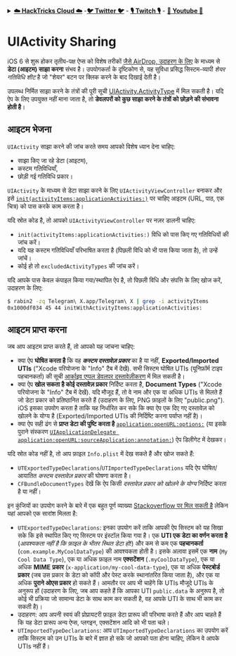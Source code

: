 <details>

<summary><a href="https://cloud.hacktricks.xyz/pentesting-cloud/pentesting-cloud-methodology"><strong>☁️ HackTricks Cloud ☁️</strong></a> -<a href="https://twitter.com/hacktricks_live"><strong>🐦 Twitter 🐦</strong></a> - <a href="https://www.twitch.tv/hacktricks_live/schedule"><strong>🎙️ Twitch 🎙️</strong></a> - <a href="https://www.youtube.com/@hacktricks_LIVE"><strong>🎥 Youtube 🎥</strong></a></summary>

- क्या आप किसी **साइबर सुरक्षा कंपनी** में काम करते हैं? क्या आप अपनी **कंपनी को HackTricks में विज्ञापित करना चाहते हैं**? या क्या आपको **PEASS की नवीनतम संस्करण या HackTricks को PDF में डाउनलोड करने का उपयोग** करना चाहिए? [**SUBSCRIPTION PLANS**](https://github.com/sponsors/carlospolop) की जांच करें!

- खोजें [**The PEASS Family**](https://opensea.io/collection/the-peass-family), हमारा विशेष संग्रह [**NFTs**](https://opensea.io/collection/the-peass-family)

- प्राप्त करें [**official PEASS & HackTricks swag**](https://peass.creator-spring.com)

- **शामिल हों** [**💬**](https://emojipedia.org/speech-balloon/) [**Discord समूह**](https://discord.gg/hRep4RUj7f) या [**telegram समूह**](https://t.me/peass) या मुझे **Twitter** पर **फ़ॉलो** करें [**🐦**](https://github.com/carlospolop/hacktricks/tree/7af18b62b3bdc423e11444677a6a73d4043511e9/\[https:/emojipedia.org/bird/README.md)[**@carlospolopm**](https://twitter.com/hacktricks_live)**.**

- **अपने हैकिंग ट्रिक्स को [hacktricks repo](https://github.com/carlospolop/hacktricks) और [hacktricks-cloud repo](https://github.com/carlospolop/hacktricks-cloud) में PR जमा करके साझा करें।**

</details>


# UIActivity Sharing

iOS 6 से शुरू होकर तृतीय-पक्ष ऐप्स को विशेष तरीकों [जैसे AirDrop, उदाहरण के लिए](https://developer.apple.com/library/archive/documentation/iPhone/Conceptual/iPhoneOSProgrammingGuide/Inter-AppCommunication/Inter-AppCommunication.html#//apple\_ref/doc/uid/TP40007072-CH6-SW3) के माध्यम से **डेटा (आइटम) साझा करना** संभव है। उपयोगकर्ता के दृष्टिकोण से, यह सुविधा प्रसिद्ध सिस्टम-व्यापी _शेयर गतिविधि शीट_ है जो "शेयर" बटन पर क्लिक करने के बाद दिखाई देती है।

उपलब्ध निर्मित साझा करने के तंत्रों की पूरी सूची [UIActivity.ActivityType](https://developer.apple.com/documentation/uikit/uiactivity/activitytype) में मिल सकती है। यदि ऐप के लिए उपयुक्त नहीं माना जाता है, तो **डेवलपरों को कुछ साझा करने के तंत्रों को छोड़ने की संभावना होती है**।

## **आइटम भेजना**

`UIActivity` साझा करने की जांच करते समय आपको विशेष ध्यान देना चाहिए:

* साझा किए जा रहे डेटा (आइटम),
* कस्टम गतिविधियाँ,
* छोड़ी गई गतिविधि प्रकार।

`UIActivity` के माध्यम से डेटा साझा करने के लिए `UIActivityViewController` बनाकर और इसे [`init(activityItems:applicationActivities:)`](https://developer.apple.com/documentation/uikit/uiactivityviewcontroller/1622019-init) पर चाहिए आइटम (URL, पाठ, एक चित्र) को पास करके काम करता है।

यदि स्रोत कोड है, तो आपको `UIActivityViewController` पर नज़र डालनी चाहिए:

* `init(activityItems:applicationActivities:)` विधि को पास किए गए गतिविधियों की जांच करें।
* यदि यह कस्टम गतिविधियाँ परिभाषित करता है (पिछली विधि को भी पास किया जाता है), तो उन्हें जांचें।
* कोई हो तो `excludedActivityTypes` की जांच करें।

यदि आपके पास केवल कंपाइल किया गया/स्थापित ऐप है, तो पिछली विधि और संपत्ति के लिए खोज करें, उदाहरण के लिए:
```bash
$ rabin2 -zq Telegram\ X.app/Telegram\ X | grep -i activityItems
0x1000df034 45 44 initWithActivityItems:applicationActivities:
```
## **आइटम प्राप्त करना**

जब आप आइटम प्राप्त करते हैं, तो आपको यह जांचना चाहिए:

* क्या ऐप **घोषित करता है** कि वह **_कस्टम दस्तावेज़ प्रकार_** का है या नहीं, **Exported/Imported UTIs** ("Xcode परियोजना के "Info" टैब में देखें). सभी सिस्टम घोषित UTIs (यूनिफ़ॉर्म टाइप पहचानकर्ता) की सूची [आर्काइव एप्पल डेवलपर दस्तावेज़ीकरण](https://developer.apple.com/library/archive/documentation/Miscellaneous/Reference/UTIRef/Articles/System-DeclaredUniformTypeIdentifiers.html#//apple\_ref/doc/uid/TP40009259) में मिल सकती है।
* क्या ऐप **खोल सकता है कोई दस्तावेज़ प्रकार** निर्दिष्ट करता है, **Document Types** ("Xcode परियोजना के "Info" टैब में देखें). यदि मौजूद हैं, तो वे नाम और एक या अधिक UTIs से मिलते हैं जो डेटा प्रकार को प्रतिष्ठानित करते हैं (उदाहरण के लिए, PNG फ़ाइलों के लिए "public.png"). iOS इसका उपयोग करता है ताकि यह निर्धारित कर सके कि क्या ऐप एक दिए गए दस्तावेज़ को खोलने के योग्य है (Exported/Imported UTIs की निर्दिष्टि करना पर्याप्त नहीं है)।
* क्या ऐप सही ढंग से **प्राप्त डेटा की पुष्टि करता है** [`application:openURL:options:`](https://developer.apple.com/documentation/uikit/uiapplicationdelegate/1623112-application?language=objc) (या इसके पुराने संस्करण [`UIApplicationDelegate application:openURL:sourceApplication:annotation:`](https://developer.apple.com/documentation/uikit/uiapplicationdelegate/1623073-application?language=objc)) ऐप डिलीगेट में देखकर।

यदि स्रोत कोड नहीं है, तो आप फ़ाइल `Info.plist` में देख सकते हैं और खोज सकते हैं:

* `UTExportedTypeDeclarations`/`UTImportedTypeDeclarations` यदि ऐप घोषित/आयातित _कस्टम दस्तावेज़ प्रकार_ की घोषणा करता है।
* `CFBundleDocumentTypes` देखें कि ऐप किसी _दस्तावेज़ प्रकार को खोलने के योग्य_ निर्दिष्ट करता है या नहीं।

इन कुंजियों का उपयोग करने के बारे में एक बहुत पूर्ण व्याख्या [Stackoverflow पर मिल सकती है](https://stackoverflow.com/questions/21937978/what-are-utimportedtypedeclarations-and-utexportedtypedeclarations-used-for-on-i) लेकिन यहां आपको एक सारांश मिलता है:

* `UTExportedTypeDeclarations`: इनका उपयोग करें ताकि आपकी ऐप सिस्टम को यह सिखा सके कि इसे स्थापित किए गए सिस्टम पर इंस्टॉल किया गया है। एक **UTI एक डेटा का वर्णन करता है** (_आवश्यकता नहीं है कि फ़ाइल के भीतर स्थित डेटा हो!_) और कम से कम एक **पहचानकर्ता** (`com.example.MyCoolDataType`) की आवश्यकता होती है। इसके अलावा इसमें एक **नाम** (`My Cool Data Type`), एक या अधिक फ़ाइल नाम **एक्सटेंशन** (`.myCoolDataType`), एक या अधिक **MIME** **प्रकार** (`x-application/my-cool-data-type`), एक या अधिक **पेस्टबोर्ड** **प्रकार** (जब उस प्रकार के डेटा को कॉपी और पेस्ट करके स्थानांतरित किया जाता है), और एक या अधिक **पुराने ओएस प्रकार** हो सकते हैं। आमतौर पर आप भी चाहेंगे कि UTIs मौजूदे UTIs के अनुरूप हों (उदाहरण के लिए, जब आप कहते हैं कि आपका UTI `public.data` के अनुरूप है, तो कोई भी प्रक्रिया जो सामान्य डेटा के साथ काम कर सकती है, वह आपके UTI के साथ भी काम कर सकती है)।
* उदाहरण: आप अपनी स्वयं की प्रोप्रायटरी फ़ाइल डेटा प्रारूप की परिभाषा करते हैं और आप चाहते हैं कि यह डेटा प्रारूप अन्य ऐप्स, प्लगइन, एक्सटेंशन आदि को भी पता चले।
* `UTImportedTypeDeclarations`: आप `UTImportedTypeDeclarations` का उपयोग करें ताकि सिस्टम को उन UTIs के बारे में ज्ञात हो सके जो आपको पता होना चाहिए, लेकिन वे आपके UTIs नहीं हैं।
